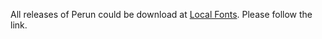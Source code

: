 All releases of Perun could be download at [Local Fonts](https://localfonts.eu/freefonts/bulgarian-cyrillic/perun/). Please follow the link.